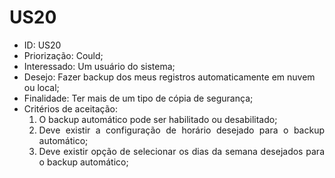 # US20

<ul>
<li> ID: US20</li>
<li>Priorização: Could;</li>
<li>Interessado: Um usuário do sistema;</li>
<li>Desejo: Fazer backup dos meus registros automaticamente em nuvem ou local;</li>
<li>Finalidade: Ter mais de um tipo de cópia de segurança;</li>
<li align="justify"> Critérios de aceitação:
    <ol>
    <li>O backup automático pode ser habilitado ou desabilitado;</li>
    <li>Deve existir a configuração de horário desejado para o backup automático;</li>
    <li>Deve existir opção de selecionar os dias da semana desejados para o backup automático;</li>
    </ol>

</li>
